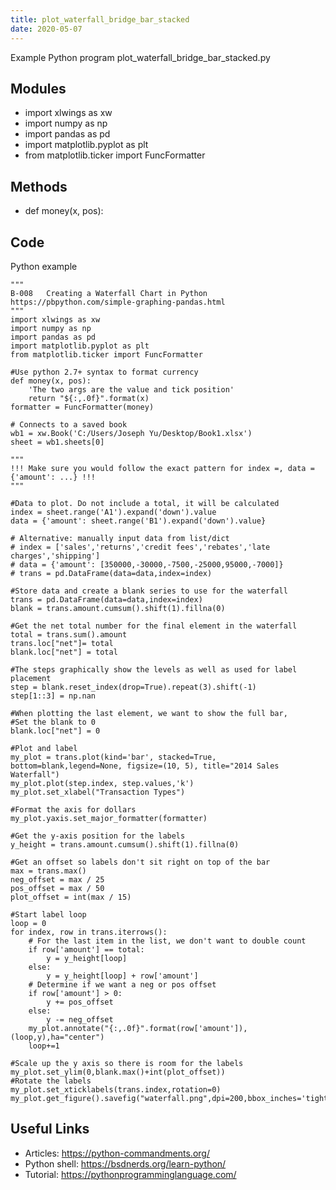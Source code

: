 ```yaml
---
title: plot_waterfall_bridge_bar_stacked
date: 2020-05-07
---
```

Example Python program plot_waterfall_bridge_bar_stacked.py

## Modules

* import xlwings as xw
* import numpy as np
* import pandas as pd
* import matplotlib.pyplot as plt
* from matplotlib.ticker import FuncFormatter

## Methods

* def money(x, pos):

## Code

Python example

    """
    B-008	Creating a Waterfall Chart in Python
    https://pbpython.com/simple-graphing-pandas.html
    """
    import xlwings as xw
    import numpy as np
    import pandas as pd
    import matplotlib.pyplot as plt
    from matplotlib.ticker import FuncFormatter
    
    #Use python 2.7+ syntax to format currency
    def money(x, pos):
        'The two args are the value and tick position'
        return "${:,.0f}".format(x)
    formatter = FuncFormatter(money)
    
    # Connects to a saved book
    wb1 = xw.Book('C:/Users/Joseph Yu/Desktop/Book1.xlsx')
    sheet = wb1.sheets[0]
    
    """
    !!! Make sure you would follow the exact pattern for index =, data = {'amount': ...} !!!
    """
    
    #Data to plot. Do not include a total, it will be calculated
    index = sheet.range('A1').expand('down').value
    data = {'amount': sheet.range('B1').expand('down').value}
    
    # Alternative: manually input data from list/dict
    # index = ['sales','returns','credit fees','rebates','late charges','shipping']
    # data = {'amount': [350000,-30000,-7500,-25000,95000,-7000]}
    # trans = pd.DataFrame(data=data,index=index)
    
    #Store data and create a blank series to use for the waterfall
    trans = pd.DataFrame(data=data,index=index)
    blank = trans.amount.cumsum().shift(1).fillna(0)
    
    #Get the net total number for the final element in the waterfall
    total = trans.sum().amount
    trans.loc["net"]= total
    blank.loc["net"] = total
    
    #The steps graphically show the levels as well as used for label placement
    step = blank.reset_index(drop=True).repeat(3).shift(-1)
    step[1::3] = np.nan
    
    #When plotting the last element, we want to show the full bar,
    #Set the blank to 0
    blank.loc["net"] = 0
    
    #Plot and label
    my_plot = trans.plot(kind='bar', stacked=True, bottom=blank,legend=None, figsize=(10, 5), title="2014 Sales Waterfall")
    my_plot.plot(step.index, step.values,'k')
    my_plot.set_xlabel("Transaction Types")
    
    #Format the axis for dollars
    my_plot.yaxis.set_major_formatter(formatter)
    
    #Get the y-axis position for the labels
    y_height = trans.amount.cumsum().shift(1).fillna(0)
    
    #Get an offset so labels don't sit right on top of the bar
    max = trans.max()
    neg_offset = max / 25
    pos_offset = max / 50
    plot_offset = int(max / 15)
    
    #Start label loop
    loop = 0
    for index, row in trans.iterrows():
        # For the last item in the list, we don't want to double count
        if row['amount'] == total:
            y = y_height[loop]
        else:
            y = y_height[loop] + row['amount']
        # Determine if we want a neg or pos offset
        if row['amount'] > 0:
            y += pos_offset
        else:
            y -= neg_offset
        my_plot.annotate("{:,.0f}".format(row['amount']),(loop,y),ha="center")
        loop+=1
    
    #Scale up the y axis so there is room for the labels
    my_plot.set_ylim(0,blank.max()+int(plot_offset))
    #Rotate the labels
    my_plot.set_xticklabels(trans.index,rotation=0)
    my_plot.get_figure().savefig("waterfall.png",dpi=200,bbox_inches='tight')

## Useful Links

- Articles: https://python-commandments.org/
- Python shell: https://bsdnerds.org/learn-python/
- Tutorial: https://pythonprogramminglanguage.com/

